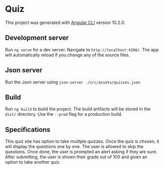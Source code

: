 # Quiz

This project was generated with [Angular CLI](https://github.com/angular/angular-cli) version 10.2.0.

## Development server

Run `ng serve` for a dev server. Navigate to `http://localhost:4200/`. The app will automatically reload if you change any of the source files.

## Json server

Run the Json server using `json-server ./src/assets/quizzes.json`

## Build

Run `ng build` to build the project. The build artifacts will be stored in the `dist/` directory. Use the `--prod` flag for a production build.

## Specifications 

This quiz site has option to take mulitple quizzes. Once the quiz is chosen, it will display the questions one by one. The user is allowed
to skip the questions. Once done, the user is prompted an alert asking if they are sure. After submitting, the user is shown their 
grade out of 100 and given an option to take another quiz. 

